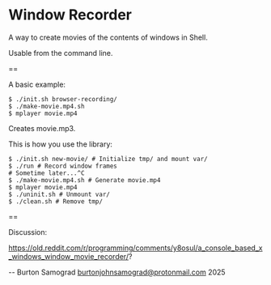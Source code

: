Window Recorder
==

A way to create movies of the contents of windows in Shell.

Usable from the command line.

==

A basic example:

    $ ./init.sh browser-recording/
    $ ./make-movie.mp4.sh
    $ mplayer movie.mp4

Creates movie.mp3.

This is how you use the library:

    $ ./init.sh new-movie/ # Initialize tmp/ and mount var/
    $ ./run # Record window frames
    # Sometime later...^C
    $ ./make-movie.mp4.sh # Generate movie.mp4
    $ mplayer movie.mp4
    $ ./uninit.sh # Unmount var/
    $ ./clean.sh # Remove tmp/

==

Discussion:

   https://old.reddit.com/r/programming/comments/y8osul/a_console_based_x_windows_window_movie_recorder/?

--
Burton Samograd
burtonjohnsamograd@protonmail.com
2025

